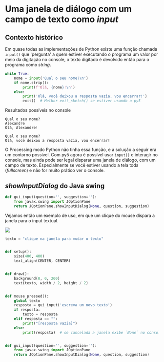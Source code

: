 # Uma janela de diálogo com um campo de texto como *input*

## Contexto histórico

Em quase todas as implementações de Python existe uma função chamada `input()` que 'pergunta' a quem estiver executando o programa um valor por meio da digitação no console, o texto digitado é devolvido então para o programa como *string*.

```python
while True:
    nome = input('Qual o seu nome?\n')
    if nome.strip():
        print(f'Olá, {nome}!\n')
    else:
        print('Olá, você deixou a resposta vazia, vou encerrar!')
        exit()  # Melhor exit_sketch() se estiver usando o py5
```

Resultados possíveis no console

```
Qual o seu nome?   
Alexandre
Olá, Alexandre!

Qual o seu nome?   
Olá, você deixou a resposta vazia, vou encerrar!

```

O Processing modo Python não tinha essa função, e a solução a seguir era um contorno possível. Com py5 agora é possível usar `input()` e interagir no console, mas ainda pode ser legal  disparar uma janela de diálogo, com um campo de texto. Especialmente se você estiver usando a tela toda (*fullscreen*) e não for muito prático ver o console.

## *showInputDialog* do Java swing

```python
def gui_input(question='', suggestion=''):
    from javax.swing import JOptionPane
    return JOptionPane.showInputDialog(None, question, suggestion)

```

Vejamos então um exemplo de uso, em que um clique do mouse dispara a janela para o input textual.

![](assets/input_janela.gif)

```python
texto = "clique na janela para mudar o texto"


def setup():
    size(400, 400)
    text_align(CENTER, CENTER)


def draw():
    background(0, 0, 200)
    text(texto, width / 2, height / 2)


def mouse_pressed():
    global texto
    resposta = gui_input('escreva um novo texto')
    if resposta:
        texto = resposta
    elif resposta == "":
        print("[resposta vazia]")
    else:
        print(resposta)  # se cancelada a janela exibe `None` no console


def gui_input(question='', suggestion=''):
    from javax.swing import JOptionPane
    return JOptionPane.showInputDialog(None, question, suggestion)
```
